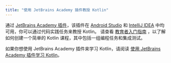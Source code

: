 ```yaml
---
title: "使用 JetBrains Academy 插件教授 Kotlin"
---
```

通过 [JetBrains Academy 插件](https://plugins.jetbrains.com/plugin/10081-jetbrains-academy)，该插件在 [Android Studio](https://developer.android.com/studio) 和 [IntelliJ IDEA](https://www.jetbrains.com/idea/) 中均可用，你可以通过代码实践任务来教授 Kotlin。
请查看 [教育者入门指南](https://plugins.jetbrains.com/plugin/10081-jetbrains-academy/docs/educator-start-guide.html?section=Kotlin)
，以了解如何创建一个简单的 Kotlin 课程，其中包括一组编程任务和集成测试。

如果你想使用 JetBrains Academy 插件来学习 Kotlin，请阅读 [使用 JetBrains Academy 插件学习 Kotlin](edu-tools-learner)。